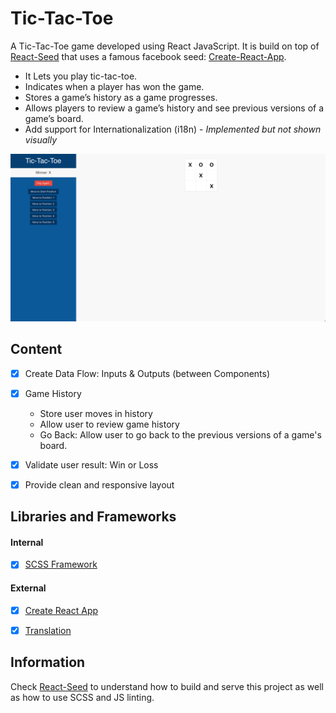 # Tic-Tac-Toe
A Tic-Tac-Toe game developed using React JavaScript. It is build on top of [React-Seed](https://github.com/imransilvake/React-Seed) that uses a famous facebook seed: [Create-React-App](https://github.com/facebook/create-react-app).

- It Lets you play tic-tac-toe.
- Indicates when a player has won the game.
- Stores a game’s history as a game progresses.
- Allows players to review a game’s history and see previous versions of a game’s board.
- Add support for Internationalization (i18n) - *Implemented but not shown visually*

<p align="center">
	<img src="preview.png">
</p>


## Content
- [X] Create Data Flow: Inputs & Outputs (between Components)
- [X] Game History
	- Store user moves in history
	- Allow user to review game history
	- Go Back: Allow user to go back to the previous versions of a game's board.
- [X] Validate user result: Win or Loss
- [X] Provide clean and responsive layout


## Libraries and Frameworks
#### Internal
- [X] [SCSS Framework](https://github.com/imransilvake/SCSS-Framework)

#### External 
- [X] [Create React App](https://github.com/facebook/create-react-app)
- [X] [Translation](https://github.com/i18next/react-i18next)


## Information
Check [React-Seed](https://github.com/imransilvake/React-Seed) to understand how to build and serve this project as well as how to use SCSS and JS linting.
